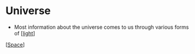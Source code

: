 # Universe

- Most information about the universe comes to us through various forms of [[light]]

[[Space]]

[//begin]: # "Autogenerated link references for markdown compatibility"
[light]: light "Light"
[space]: space "Space"
[//end]: # "Autogenerated link references"
